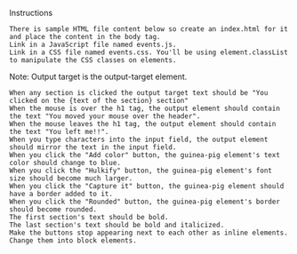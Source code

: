 Instructions

	There is sample HTML file content below so create an index.html for it and place the content in the body tag.
	Link in a JavaScript file named events.js.
	Link in a CSS file named events.css. You'll be using element.classList to manipulate the CSS classes on elements.

Note: Output target is the output-target element.

	When any section is clicked the output target text should be "You clicked on the {text of the section} section"
	When the mouse is over the h1 tag, the output element should contain the text "You moved your mouse over the header".
	When the mouse leaves the h1 tag, the output element should contain the text "You left me!!".
	When you type characters into the input field, the output element should mirror the text in the input field.
	When you click the "Add color" button, the guinea-pig element's text color should change to blue.
	When you click the "Hulkify" button, the guinea-pig element's font size should become much larger.
	When you click the "Capture it" button, the guinea-pig element should have a border added to it.
	When you click the "Rounded" button, the guinea-pig element's border should become rounded.
	The first section's text should be bold.
	The last section's text should be bold and italicized.
	Make the buttons stop appearing next to each other as inline elements. Change them into block elements.